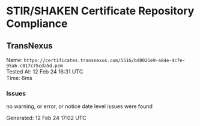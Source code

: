 # STIR/SHAKEN Certificate Repository Compliance

## TransNexus

Name: `https://certificates.transnexus.com/551G/bd0025e9-a84e-4c7e-95a6-c017c75cda5d.pem`\
Tested At: 12 Feb 24 16:31 UTC\
Time: 6ms

### Issues

no warning, or error, or notice date level issues were found

Generated: 12 Feb 24 17:02 UTC